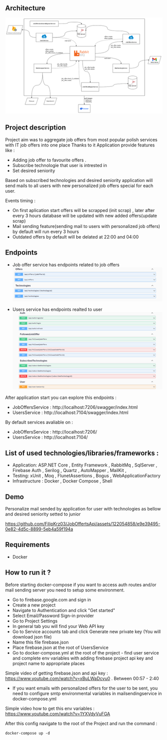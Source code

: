 ## Architecture

![Architecture](images/architecture.drawio.png)

## Project description

Project aim was to aggregate job offers from most popular polish services with IT job offers into one place
Thanks to it Application provide features like : 
- Adding job offer to favourite offers . 
- Subscribe technologie that user is intrested in 
- Set desired seniority

Based on subscribed technologies and desired seniority application will send mails to all users with new personalized job offers special for each user.

Events timing : 
- On first aplication start offers will be scrapped (init scrap) , later after every 3 hours database will be updated with new added offers(update scrap)
- Mail sending feature(sending mail to users with personalized job offers) by default will run every 3 hours
- Outdated offers by default will be delated at 22:00 and 04:00

## Endpoints
- Job offer service has endpoints related to job offers
![JobOffers](images/jobofferserviceendpoints.png) 

- Users service has endpoints realted to user 
![Users](images/userserviceendpoints.png)

After application start you can explore this endpoints :
- JobOffersService : http://localhost:7206/swagger/index.html
- UsersService : http://localhost:7104/swagger/index.html

By default services avaliable on : 
- JobOffersService : http://localhost:7206/
- UsersService : http://localhost:7104/

## List of used technologies/libraries/frameworks :
- Application: ASP.NET Core , Entity Framework , RabbitMq , SqlServer , Firebase Auth , Serilog , Quartz , AutoMapper , MailKit ,
- Testing: xUnit , Moq ,  FlunetAssertions , Bogus , WebApplicationFactory
- Infrastructure : Docker , Docker Compose , Shell 

## Demo
Personalize mail sended by application for user with technologies as bellow and desired seniority setted to junior

https://github.com/FilipKrz03/JobOffertsApi/assets/122054858/e9e39495-0e82-4d5c-8899-5eb4a59f194a

## Requirements
- Docker

## How to run it ?

Before starting docker-compose if you want to access auth routes and/or mail sending server you need to setup some environment.

- Go to firebase.google.com and sign in 
- Create a new project 
- Navigate to Authentication and click "Get started"
- Select Email/Password Sign-in provider
- Go to Project Settings
- In general tab you will find your Web API key 
- Go to Service accounts tab and click Generate new private key (You will download json file)
- Name this file firebase.json
- Place firebase.json at the root of UsersService
- Go to docker-compose.yml at the root of the project - find user service and complete env variables with adding firebase project api key and project name to appropriate places

Simple video of getting firebase.json and api key : https://www.youtube.com/watch?v=xBuLWaDcvu0 . Between 00:57 - 2:40

- If you want emails with personalized offers for the user to be sent, you need to configure smtp environmental variables in mailsendingservice in docker-compose.yml

Simple video how to get this env variables : https://www.youtube.com/watch?v=1YXVdyVuFGA

After this config navigate to the root of the Project and run the command : 

```shell 
docker-compose up -d
```





